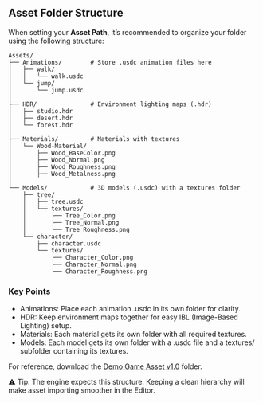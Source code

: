 ## Asset Folder Structure

When setting your **Asset Path**, it’s recommended to organize your folder using the following structure:

```text
Assets/
├── Animations/        # Store .usdc animation files here
│   ├── walk/
│   │   └── walk.usdc
│   └── jump/
│       └── jump.usdc
│
├── HDR/               # Environment lighting maps (.hdr)
│   ├── studio.hdr
│   ├── desert.hdr
│   └── forest.hdr
│
├── Materials/         # Materials with textures
│   └── Wood-Material/
│       ├── Wood_BaseColor.png
│       ├── Wood_Normal.png
│       ├── Wood_Roughness.png
│       ├── Wood_Metalness.png
│
└── Models/            # 3D models (.usdc) with a textures folder
    ├── tree/
    │   ├── tree.usdc
    │   └── textures/
    │       ├── Tree_Color.png
    │       ├── Tree_Normal.png
    │       └── Tree_Roughness.png
    └── character/
        ├── character.usdc
        └── textures/
            ├── Character_Color.png
            ├── Character_Normal.png
            └── Character_Roughness.png
```

### Key Points

* Animations: Place each animation .usdc in its own folder for clarity.
* HDR: Keep environment maps together for easy IBL (Image-Based Lighting) setup.
* Materials: Each material gets its own folder with all required textures.
* Models: Each model gets its own folder with a .usdc file and a textures/ subfolder containing its textures.

For reference, download the [Demo Game Asset v1.0](https://github.com/untoldengine/UntoldEngine-Assets/releases/tag/v1) folder. 

⚠️ Tip: The engine expects this structure. Keeping a clean hierarchy will make asset importing smoother in the Editor.

